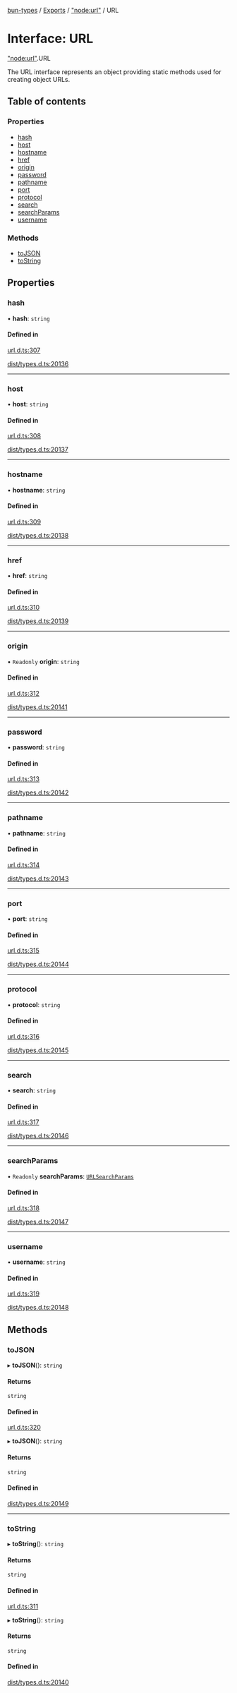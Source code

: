 [bun-types](https://github.com/oven-sh/bun-types/blob/master/api-docs/README.md) / [Exports](https://github.com/oven-sh/bun-types/blob/master/api-docs/modules.md) / ["node:url"](https://github.com/oven-sh/bun-types/blob/master/api-docs/modules/node_url_.md) / URL

# Interface: URL

["node:url"](https://github.com/oven-sh/bun-types/blob/master/api-docs/modules/node_url_.md).URL

The URL interface represents an object providing static methods used for
creating object URLs.

## Table of contents

### Properties

- [hash](https://github.com/oven-sh/bun-types/blob/master/api-docs/interfaces/node_url_.URL.md#hash)
- [host](https://github.com/oven-sh/bun-types/blob/master/api-docs/interfaces/node_url_.URL.md#host)
- [hostname](https://github.com/oven-sh/bun-types/blob/master/api-docs/interfaces/node_url_.URL.md#hostname)
- [href](https://github.com/oven-sh/bun-types/blob/master/api-docs/interfaces/node_url_.URL.md#href)
- [origin](https://github.com/oven-sh/bun-types/blob/master/api-docs/interfaces/node_url_.URL.md#origin)
- [password](https://github.com/oven-sh/bun-types/blob/master/api-docs/interfaces/node_url_.URL.md#password)
- [pathname](https://github.com/oven-sh/bun-types/blob/master/api-docs/interfaces/node_url_.URL.md#pathname)
- [port](https://github.com/oven-sh/bun-types/blob/master/api-docs/interfaces/node_url_.URL.md#port)
- [protocol](https://github.com/oven-sh/bun-types/blob/master/api-docs/interfaces/node_url_.URL.md#protocol)
- [search](https://github.com/oven-sh/bun-types/blob/master/api-docs/interfaces/node_url_.URL.md#search)
- [searchParams](https://github.com/oven-sh/bun-types/blob/master/api-docs/interfaces/node_url_.URL.md#searchparams)
- [username](https://github.com/oven-sh/bun-types/blob/master/api-docs/interfaces/node_url_.URL.md#username)

### Methods

- [toJSON](https://github.com/oven-sh/bun-types/blob/master/api-docs/interfaces/node_url_.URL.md#tojson)
- [toString](https://github.com/oven-sh/bun-types/blob/master/api-docs/interfaces/node_url_.URL.md#tostring)

## Properties

### hash

• **hash**: `string`

#### Defined in

[url.d.ts:307](https://github.com/valgaze/bun-types/blob/6f8dbf8/url.d.ts#L307)

[dist/types.d.ts:20136](https://github.com/valgaze/bun-types/blob/6f8dbf8/dist/types.d.ts#L20136)

___

### host

• **host**: `string`

#### Defined in

[url.d.ts:308](https://github.com/valgaze/bun-types/blob/6f8dbf8/url.d.ts#L308)

[dist/types.d.ts:20137](https://github.com/valgaze/bun-types/blob/6f8dbf8/dist/types.d.ts#L20137)

___

### hostname

• **hostname**: `string`

#### Defined in

[url.d.ts:309](https://github.com/valgaze/bun-types/blob/6f8dbf8/url.d.ts#L309)

[dist/types.d.ts:20138](https://github.com/valgaze/bun-types/blob/6f8dbf8/dist/types.d.ts#L20138)

___

### href

• **href**: `string`

#### Defined in

[url.d.ts:310](https://github.com/valgaze/bun-types/blob/6f8dbf8/url.d.ts#L310)

[dist/types.d.ts:20139](https://github.com/valgaze/bun-types/blob/6f8dbf8/dist/types.d.ts#L20139)

___

### origin

• `Readonly` **origin**: `string`

#### Defined in

[url.d.ts:312](https://github.com/valgaze/bun-types/blob/6f8dbf8/url.d.ts#L312)

[dist/types.d.ts:20141](https://github.com/valgaze/bun-types/blob/6f8dbf8/dist/types.d.ts#L20141)

___

### password

• **password**: `string`

#### Defined in

[url.d.ts:313](https://github.com/valgaze/bun-types/blob/6f8dbf8/url.d.ts#L313)

[dist/types.d.ts:20142](https://github.com/valgaze/bun-types/blob/6f8dbf8/dist/types.d.ts#L20142)

___

### pathname

• **pathname**: `string`

#### Defined in

[url.d.ts:314](https://github.com/valgaze/bun-types/blob/6f8dbf8/url.d.ts#L314)

[dist/types.d.ts:20143](https://github.com/valgaze/bun-types/blob/6f8dbf8/dist/types.d.ts#L20143)

___

### port

• **port**: `string`

#### Defined in

[url.d.ts:315](https://github.com/valgaze/bun-types/blob/6f8dbf8/url.d.ts#L315)

[dist/types.d.ts:20144](https://github.com/valgaze/bun-types/blob/6f8dbf8/dist/types.d.ts#L20144)

___

### protocol

• **protocol**: `string`

#### Defined in

[url.d.ts:316](https://github.com/valgaze/bun-types/blob/6f8dbf8/url.d.ts#L316)

[dist/types.d.ts:20145](https://github.com/valgaze/bun-types/blob/6f8dbf8/dist/types.d.ts#L20145)

___

### search

• **search**: `string`

#### Defined in

[url.d.ts:317](https://github.com/valgaze/bun-types/blob/6f8dbf8/url.d.ts#L317)

[dist/types.d.ts:20146](https://github.com/valgaze/bun-types/blob/6f8dbf8/dist/types.d.ts#L20146)

___

### searchParams

• `Readonly` **searchParams**: [`URLSearchParams`](https://github.com/oven-sh/bun-types/blob/master/api-docs/interfaces/url_.URLSearchParams.md)

#### Defined in

[url.d.ts:318](https://github.com/valgaze/bun-types/blob/6f8dbf8/url.d.ts#L318)

[dist/types.d.ts:20147](https://github.com/valgaze/bun-types/blob/6f8dbf8/dist/types.d.ts#L20147)

___

### username

• **username**: `string`

#### Defined in

[url.d.ts:319](https://github.com/valgaze/bun-types/blob/6f8dbf8/url.d.ts#L319)

[dist/types.d.ts:20148](https://github.com/valgaze/bun-types/blob/6f8dbf8/dist/types.d.ts#L20148)

## Methods

### toJSON

▸ **toJSON**(): `string`

#### Returns

`string`

#### Defined in

[url.d.ts:320](https://github.com/valgaze/bun-types/blob/6f8dbf8/url.d.ts#L320)

▸ **toJSON**(): `string`

#### Returns

`string`

#### Defined in

[dist/types.d.ts:20149](https://github.com/valgaze/bun-types/blob/6f8dbf8/dist/types.d.ts#L20149)

___

### toString

▸ **toString**(): `string`

#### Returns

`string`

#### Defined in

[url.d.ts:311](https://github.com/valgaze/bun-types/blob/6f8dbf8/url.d.ts#L311)

▸ **toString**(): `string`

#### Returns

`string`

#### Defined in

[dist/types.d.ts:20140](https://github.com/valgaze/bun-types/blob/6f8dbf8/dist/types.d.ts#L20140)
